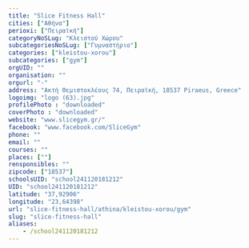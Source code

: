 ```yaml
---
title: "Slice Fitness Hall"
cities: ["Αθήνα"]
perioxi: ["Πειραϊκή"]
categoryNoSLug: "Κλειστού Χώρου"
subcategoriesNoSLug: ["Γυμναστήριο"]
categories: ["kleistou-xorou"]
subcategories: ["gym"]
orgUID: ""
organisation: ""
orgurl: "-"
address: "Ακτή Θεμιστοκλέους 74, Πειραϊκή, 18537 Piraeus, Greece"
logoimg: "logo (63).jpg"
profilePhoto : "downloaded"
coverPhoto : "downloaded"
website: "www.slicegym.gr/"
facebook: "www.facebook.com/SliceGym"
phone: ""
email: ""
courses: ""
places: [""]
rensponsibles: ""
zipcode: ["18537"]
schoolsUID: "school241120181212"
UID: "school241120181212"
latitude: "37,92906"
longitude: "23,64398"
url: "slice-fitness-hall/athina/kleistou-xorou/gym"
slug: "slice-fitness-hall"
aliases:
    - /school241120181212
---
```





